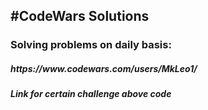 <h2>#CodeWars Solutions</h2>

<h3>Solving problems on daily basis: </h3>

<h5>https://www.codewars.com/users/MkLeo1/</h5>

<h5>Link for certain challenge above code</h5>
